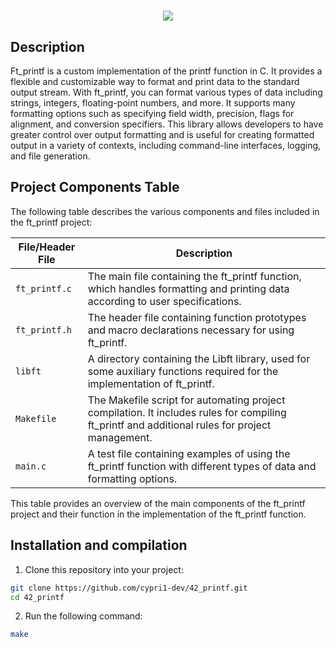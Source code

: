 ##
<h1 align="center"> <img src="https://raw.githubusercontent.com/ayogun/42-project-badges/main/covers/cover-ft_printf.png" </h1>

## Description
Ft_printf is a custom implementation of the printf function in C. It provides a flexible and customizable way to format and print data to the standard output stream. With ft_printf, you can format various types of data including strings, integers, floating-point numbers, and more. It supports many formatting options such as specifying field width, precision, flags for alignment, and conversion specifiers. This library allows developers to have greater control over output formatting and is useful for creating formatted output in a variety of contexts, including command-line interfaces, logging, and file generation.

## Project Components Table

The following table describes the various components and files included in the ft_printf project:

| File/Header File              | Description                                                                                   |
|-------------------------------|-----------------------------------------------------------------------------------------------|
| `ft_printf.c`                 | The main file containing the ft_printf function, which handles formatting and printing data according to user specifications.                              |
| `ft_printf.h`                 | The header file containing function prototypes and macro declarations necessary for using ft_printf.                                                     |
| `libft`                       | A directory containing the Libft library, used for some auxiliary functions required for the implementation of ft_printf.                                     |
| `Makefile`                    | The Makefile script for automating project compilation. It includes rules for compiling ft_printf and additional rules for project management.           |
| `main.c`                      | A test file containing examples of using the ft_printf function with different types of data and formatting options.                                         |

This table provides an overview of the main components of the ft_printf project and their function in the implementation of the ft_printf function.

## Installation and compilation
1. Clone this repository into your project:
```bash
git clone https://github.com/cypri1-dev/42_printf.git
cd 42_printf
```
2. Run the following command:
```bash
make
```
